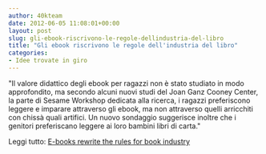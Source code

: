 ```yaml
---
author: 40kteam
date: 2012-06-05 11:08:01+00:00
layout: post
slug: gli-ebook-riscrivono-le-regole-dellindustria-del-libro
title: "Gli ebook riscrivono le regole dell'industria del libro"
categories:
- Idee trovate in giro
---
```


"Il valore didattico degli ebook per ragazzi non è stato studiato in modo approfondito, ma secondo alcuni nuovi studi del Joan Ganz Cooney Center, la parte di Sesame Workshop dedicata alla ricerca, i ragazzi preferiscono leggere e imparare attraverso gli ebook, ma non attraverso quelli arricchiti con chissà quali artifici. Un nuovo sondaggio suggerisce inoltre che i genitori preferiscano leggere ai loro bambini libri di carta."

Leggi tutto: [E-books rewrite the rules for book industry](http://www.marketwatch.com/story/e-books-rewrite-the-rules-for-book-industry-2012-06-04?pagenumber=2)
